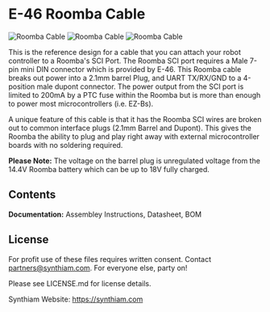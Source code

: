 # E-46 Roomba Cable

![Roomba Cable](https://live.staticflickr.com/65535/48056628001_6fb880a34a_k.jpg)
![Roomba Cable](https://live.staticflickr.com/65535/48056673808_ff44bcc71c_k.jpg)
![Roomba Cable](https://live.staticflickr.com/65535/48056723537_84722fce43_k.jpg)

This is the reference design for a cable that you can attach your robot controller to a Roomba's SCI Port. The Roomba SCI port requires a Male 7-pin mini DIN connector which is provided by E-46. This Roomba cable breaks out power into a 2.1mm barrel Plug, and UART TX/RX/GND to a 4-position male dupont connector. The power output from the SCI port is limited to 200mA by a PTC fuse within the Roomba but is more than enough to power most microcontrollers (i.e. EZ-Bs). 

A unique feature of this cable is that it has the Roomba SCI wires are broken out to common interface plugs (2.1mm Barrel and Dupont). This gives the Roomba the ability to plug and play right away with external microcontroller boards with no soldering required. 

**Please Note:** The voltage on the barrel plug is unregulated voltage from the 14.4V Roomba battery which can be up to 18V fully charged. 

## Contents

**Documentation:** Assembley Instructions, Datasheet, BOM

## License

For profit use of these files requires written consent. Contact partners@synthiam.com. For everyone else, party on!

Please see LICENSE.md for license details.

Synthiam Website: https://synthiam.com

